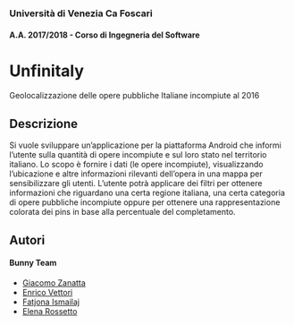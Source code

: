 ### Università di Venezia Ca Foscari
#### A.A. 2017/2018 - Corso di Ingegneria del Software

# Unfinitaly
Geolocalizzazione delle opere pubbliche Italiane incompiute al 2016

## Descrizione
Si vuole sviluppare un’applicazione per la piattaforma Android che informi l’utente sulla quantità di opere incompiute e sul loro stato nel territorio italiano. Lo scopo è fornire i dati (le opere incompiute), visualizzando l’ubicazione e altre informazioni rilevanti dell’opera in una mappa per sensibilizzare gli utenti. L’utente potrà applicare dei filtri per ottenere informazioni che riguardano una certa regione italiana, una certa categoria di opere pubbliche incompiute oppure per ottenere una rappresentazione colorata dei pins in base alla percentuale del completamento.

## Autori
#### Bunny Team
- [Giacomo Zanatta](https://github.com/giacomozanatta)
- [Enrico Vettori](https://github.com/enricovettori93)
- [Fatjona Ismailaj](https://github.com/jonais)
- [Elena Rossetto](https://github.com/elenaross)



